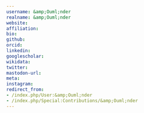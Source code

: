 ```yaml
---
username: &amp;Ouml;nder
realname: &amp;Ouml;nder
website: 
affiliation: 
bio: 
github: 
orcid: 
linkedin: 
googlescholar: 
wikidata: 
twitter: 
mastodon-url: 
meta:
instagram:
redirect_from:
- /index.php/User:&amp;Ouml;nder
- /index.php/Special:Contributions/&amp;Ouml;nder
---
```

